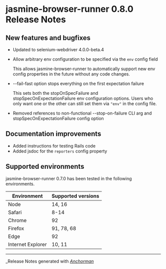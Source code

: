# jasmine-browser-runner 0.8.0 Release Notes

## New features and bugfixes

* Updated to selenium-webdriver 4.0.0-beta.4
* Allow arbitrary env configuration to be specified via the `env` config field

  This allows jasmine-browser-runner to automatically support new env config
  properties in the future without any code changes.

* --fail-fast option stops everything on the first expectation failure

  This sets both the stopOnSpecFailure and stopSpecOnExpectationFailure env
  configuration options. Users who only want one or the other can still set
  them via `"env"` in the config file.

* Removed references to non-functional --stop-on-failure CLI arg and
  stopSpecOnExpectationFailure config option

## Documentation improvements

* Added instructions for testing Rails code
* Added jsdoc for the `reporters` config property

## Supported environments

jasmine-browser-runner 0.7.0 has been tested in the following environments.

| Environment       | Supported versions |
|-------------------|--------------------|
| Node              | 14, 16             |
| Safari            | 8-14               |
| Chrome            | 92                 |
| Firefox           | 91, 78, 68         |
| Edge              | 92                 |
| Internet Explorer | 10, 11             |

------

_Release Notes generated with _[Anchorman](http://github.com/infews/anchorman)_
